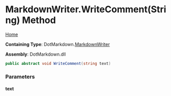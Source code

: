<a name="_top"></a>

# MarkdownWriter\.WriteComment\(String\) Method

[Home](../../../README.md#_top)

**Containing Type**: DotMarkdown\.[MarkdownWriter](../README.md#_top)

**Assembly**: DotMarkdown\.dll

```csharp
public abstract void WriteComment(string text)
```

### Parameters

#### text

